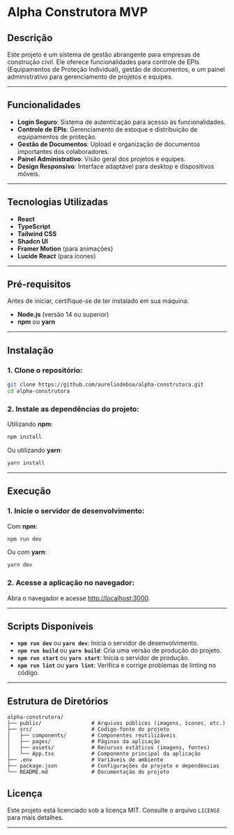 
# Alpha Construtora MVP

## Descrição

Este projeto é um sistema de gestão abrangente para empresas de construção civil. Ele oferece funcionalidades para controle de EPIs (Equipamentos de Proteção Individual), gestão de documentos, e um painel administrativo para gerenciamento de projetos e equipes.

---

## Funcionalidades

- **Login Seguro**: Sistema de autenticação para acesso às funcionalidades.
- **Controle de EPIs**: Gerenciamento de estoque e distribuição de equipamentos de proteção.
- **Gestão de Documentos**: Upload e organização de documentos importantes dos colaboradores.
- **Painel Administrativo**: Visão geral dos projetos e equipes.
- **Design Responsivo**: Interface adaptável para desktop e dispositivos móveis.

---

## Tecnologias Utilizadas

- **React**  
- **TypeScript**  
- **Tailwind CSS**  
- **Shadcn UI**  
- **Framer Motion** (para animações)  
- **Lucide React** (para ícones)  

---

## Pré-requisitos

Antes de iniciar, certifique-se de ter instalado em sua máquina:

- **Node.js** (versão 14 ou superior)
- **npm** ou **yarn**

---

## Instalação

### 1. Clone o repositório:

```bash
git clone https://github.com/aureliodeboa/alpha-construtora.git
cd alpha-construtora
```

### 2. Instale as dependências do projeto:

Utilizando **npm**:

```bash
npm install
```

Ou utilizando **yarn**:

```bash
yarn install
```

---

## Execução

### 1. Inicie o servidor de desenvolvimento:

Com **npm**:

```bash
npm run dev
```

Ou com **yarn**:

```bash
yarn dev
```

### 2. Acesse a aplicação no navegador:

Abra o navegador e acesse [http://localhost:3000](http://localhost:3000).

---

## Scripts Disponíveis

- **`npm run dev`** ou **`yarn dev`**: Inicia o servidor de desenvolvimento.
- **`npm run build`** ou **`yarn build`**: Cria uma versão de produção do projeto.
- **`npm run start`** ou **`yarn start`**: Inicia o servidor de produção.
- **`npm run lint`** ou **`yarn lint`**: Verifica e corrige problemas de linting no código.

---

## Estrutura de Diretórios

```
alpha-construtora/
├── public/                # Arquivos públicos (imagens, ícones, etc.)
├── src/                   # Código-fonte do projeto
│   ├── components/        # Componentes reutilizáveis
│   ├── pages/             # Páginas da aplicação
│   ├── assets/            # Recursos estáticos (imagens, fontes)
│   └── App.tsx            # Componente principal da aplicação
├── .env                   # Variáveis de ambiente
├── package.json           # Configurações do projeto e dependências
└── README.md              # Documentação do projeto
```



## Licença

Este projeto está licenciado sob a licença MIT. Consulte o arquivo `LICENSE` para mais detalhes.

---

